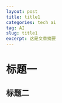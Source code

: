 ```yaml
---
layout: post
title: title1
categories: tech ai
tag: AI
slug: title1
excerpt: 这是文章摘要
---
```


# 标题一
## 标题二
